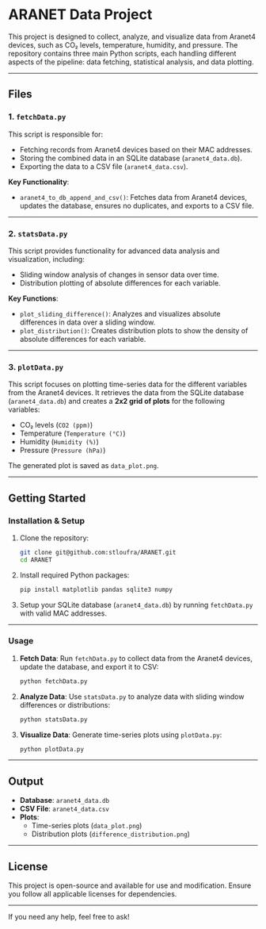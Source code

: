 # ARANET Data Project

This project is designed to collect, analyze, and visualize data from Aranet4 devices, such as CO₂ levels, temperature, humidity, and pressure. The repository contains three main Python scripts, each handling different aspects of the pipeline: data fetching, statistical analysis, and data plotting.

---

## Files

### 1. `fetchData.py`

This script is responsible for:
- Fetching records from Aranet4 devices based on their MAC addresses.
- Storing the combined data in an SQLite database (`aranet4_data.db`).
- Exporting the data to a CSV file (`aranet4_data.csv`).

**Key Functionality**:
- `aranet4_to_db_append_and_csv()`: Fetches data from Aranet4 devices, updates the database, ensures no duplicates, and exports to a CSV file.

---

### 2. `statsData.py`

This script provides functionality for advanced data analysis and visualization, including:
- Sliding window analysis of changes in sensor data over time.
- Distribution plotting of absolute differences for each variable.

**Key Functions**:
- `plot_sliding_difference()`: Analyzes and visualizes absolute differences in data over a sliding window.
- `plot_distribution()`: Creates distribution plots to show the density of absolute differences for each variable.

---

### 3. `plotData.py`

This script focuses on plotting time-series data for the different variables from the Aranet4 devices. It retrieves the data from the SQLite database (`aranet4_data.db`) and creates a **2x2 grid of plots** for the following variables:
- CO₂ levels (`CO2 (ppm)`)
- Temperature (`Temperature (°C)`)
- Humidity (`Humidity (%)`)
- Pressure (`Pressure (hPa)`)

The generated plot is saved as `data_plot.png`.

---

## Getting Started

### Installation & Setup
1. Clone the repository:
   ```bash
   git clone git@github.com:stloufra/ARANET.git
   cd ARANET
   ```

2. Install required Python packages:
   ```bash
   pip install matplotlib pandas sqlite3 numpy
   ```

3. Setup your SQLite database (`aranet4_data.db`) by running `fetchData.py` with valid MAC addresses.

---

### Usage

1. **Fetch Data**:
   Run `fetchData.py` to collect data from the Aranet4 devices, update the database, and export it to CSV:
   ```bash
   python fetchData.py
   ```

2. **Analyze Data**:
   Use `statsData.py` to analyze data with sliding window differences or distributions:
   ```bash
   python statsData.py
   ```

3. **Visualize Data**:
   Generate time-series plots using `plotData.py`:
   ```bash
   python plotData.py
   ```

---

## Output

- **Database**: `aranet4_data.db`
- **CSV File**: `aranet4_data.csv`
- **Plots**:
    - Time-series plots (`data_plot.png`)
    - Distribution plots (`difference_distribution.png`)

---

## License

This project is open-source and available for use and modification. Ensure you follow all applicable licenses for dependencies.

---

If you need any help, feel free to ask!
